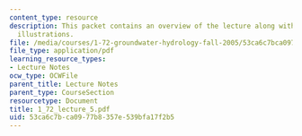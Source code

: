 ```yaml
---
content_type: resource
description: This packet contains an overview of the lecture along with diagrams and
  illustrations.
file: /media/courses/1-72-groundwater-hydrology-fall-2005/53ca6c7bca0977b8357e539bfa17f2b5_1_72_lecture_5.pdf
file_type: application/pdf
learning_resource_types:
- Lecture Notes
ocw_type: OCWFile
parent_title: Lecture Notes
parent_type: CourseSection
resourcetype: Document
title: 1_72_lecture_5.pdf
uid: 53ca6c7b-ca09-77b8-357e-539bfa17f2b5
---
```


